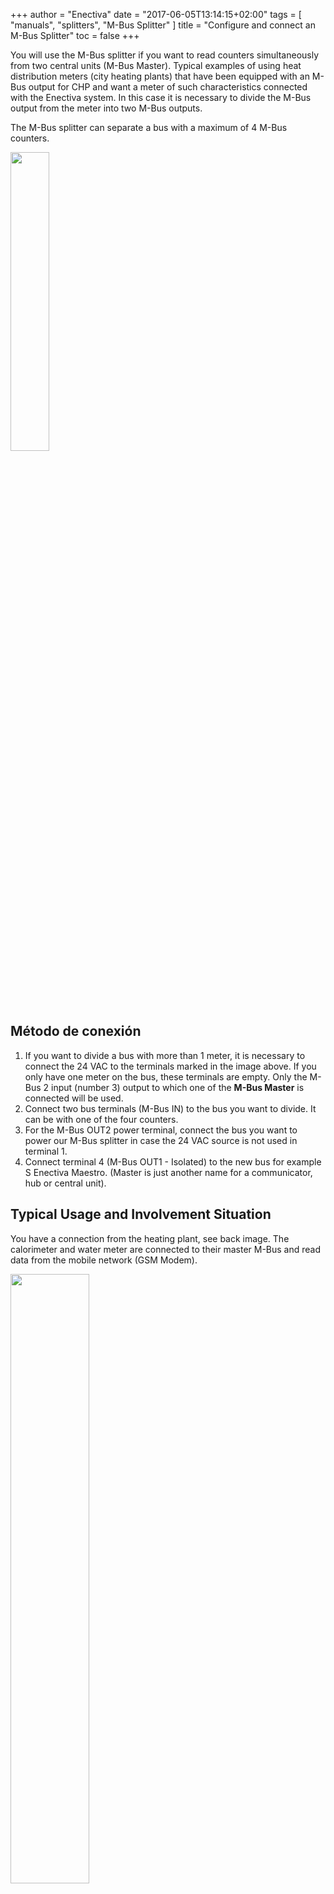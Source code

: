 +++
author = "Enectiva"
date = "2017-06-05T13:14:15+02:00"
tags = [
    "manuals",
    "splitters",
    "M-Bus Splitter"
]
title = "Configure and connect an M-Bus Splitter"
toc = false
+++

You will use the M-Bus splitter if you want to read counters simultaneously from two central units (M-Bus Master). Typical examples of using heat distribution meters (city heating plants) that have been equipped with an M-Bus output for CHP and want a meter of such characteristics connected with the Enectiva system. In this case it is necessary to divide the M-Bus output from the meter into two M-Bus outputs.

The M-Bus splitter can separate a bus with a maximum of 4 M-Bus counters.

<img class="center" src="/images/m-bus-splitter.jpg" style="width:35%"></img>

## Método de conexión

1. If you want to divide a bus with more than 1 meter, it is necessary to connect the 24 VAC to the terminals marked in the image above. If you only have one meter on the bus, these terminals are empty. Only the M-Bus 2 input (number 3) output to which one of the **M-Bus Master** is connected will be used.
2. Connect two bus terminals (M-Bus IN) to the bus you want to divide. It can be with one of the four counters.
3. For the M-Bus OUT2 power terminal, connect the bus you want to power our M-Bus splitter in case the 24 VAC source is not used in terminal 1.
4. Connect terminal 4 (M-Bus OUT1 - Isolated) to the new bus for example S Enectiva Maestro. (Master is just another name for a communicator, hub or central unit).

## Typical Usage and Involvement Situation
You have a connection from the heating plant, see back image. The calorimeter and water meter are connected to their master M-Bus and read data from the mobile network (GSM Modem).

<img class="center" src="/images/calorimeter-watermeter-to-mbusmaster_en.jpg" style="width:50%"></img>

You only need to read the calorimeter in Enectiva, ie the bus section (M-Bus 1 cable) with the calorimeter needs to be separated into two separate segments using a splitter. There will be the situation in the picture. The M-Bus cable is separated in M-Bus in the original master and M-Bus 2 in the master Enectiva. (Master = Central Unit = Communicator = Concentrator)

<img class="center" src="/images/calorimeter-watermeter-to-enectiva_en.jpg" style="width:50%"></img>

To configure the M-Bus Splitter, only the jumpers (short-circuit bridge) on the top edge of the M-Bus splitter.

<img class="center" src="/images/short-circuit-jumper-mbus.jpg"></img>

## Start up

1. When the power supply is connected via either 24 VAC or M-Bus OUT2 power terminal, nothing happens. The diodes start flashing after about 1-3 minutes. It takes a while to load the circuits.
2. After connecting all the buses both the input and the two outputs, it is necessary to scan the bus. You need to throw the yellow bridge and put it back. Then, you will wait about 10 minutes for an LED to flash on the M-Bus steadily. When scanning is connected, this LED will blink in 12 seconds. 1 blink means there is a meter on the bus, 2 means 2 counters, etc ...
3. Always leave the blue bridge at position 2 closed if the speed of the M-Bus is 2400 bd / s. (Usually it is)
4. Black bridges 3 and 4 are always open. The M-Bus master will read the data from the counters on the M-Bus IN side every 1 minute.
5. Always leave the red jumper in position 5 closed when the bus speed is on the M2 Bus OUT2 of 2400 bd / s (usually it is).

## WARNING IN CASE OF PROBLEM !!!

1. The cables must be connected correctly.
2. The voltage to the M-Bus IN should be better than 23 V DC.
3. The voltage to M-Bus OUT 2 should be better than 26 V DC.
4. All bus-side meters connected to the M-Bus IN must have a single M-Bus primary address.

**If problems persist, contact the Enectiva team.**
